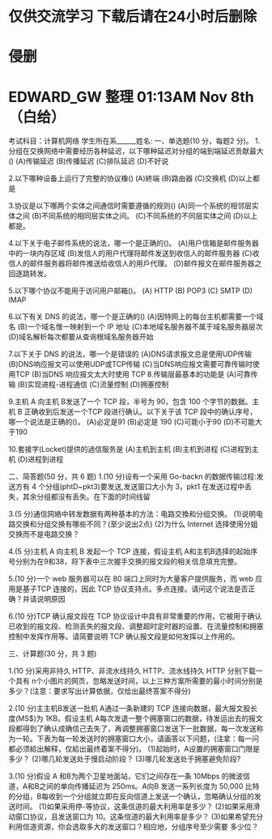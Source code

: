 # 仅供交流学习 下载后请在24小时后删除 
# 侵删 
# EDWARD_GW 整理   01:13AM Nov 8th（白给） 
考试科目：计算机网络
学生所在系______姓名:
一、单选题(10 分，每题2 分)。
1.分组在交换网络中需要经历各种延迟，以下哪种延迟对分组的端到端延迟贡献最大()
(A)传输延迟
(B)传播延迟
(C)排队延迟
(D)不好说

2.以下哪种设备上运行了完整的协议橡()
(A)終端
(B)路由器
(C)交换机
(D)以上都是

3.协议是以下哪两个实体之间通信时需要遵循的规则()
(A)同一个系统的相邻层实体之间
(B)不同系统的相同层实体之间。
(C)不同系统的不同层实体之间
(D)以上都是。

4.以下关于电子邮件系统的说法，哪一个是正确的()。
(A)用户信箱是邮件服务器中的一块内存区域
(B)发信人的用户代理将邮件发送到收信人的邮件服务器
(C)收信人的邮件服务器将邮件推送给收信人的用戶代理。
(D)邮件报文在邮件服务器之回逐跳转发。

5.以下哪个协议不能用于访问用户邮箱()。
(A) HTTP
(B) POP3
(C) SMTP
(D) IMAP

6.以下有关 DNS 的说法，哪一个是正确的()
(A)因特网上的每台主机都需要一个域名
(B)一个域名惟一映射到一个 IP 地址
(C)本地域名服务器不属于域名服务器层次
(D)域名解析每次都要从查询根域名服务器开始

7.以下关于 DNS 的说法，哪一个是错误的
(A)DNS请求报文总是使用UDP传输
(B)DNS响应报文可以使用UDP或TCP传输
(C)当DNS响应报文需要可靠传输时使用TCP
(B)当DNS 响应报文太大时使用 TCP
8.传输层最基本的功能是
(A)可靠传输
(B)实现进程-进程通信
(C)流量控制
(D)拥塞控制

9.主机 A 向主机 B发送了一个 TCP 段，半号为 90，包含 100 个字节的数据。主机 B 正确收到后发送一个TCP 段进行确认。以下关于该 TCP 段中的确认序号，哪一个说法是正确的()。
(A)必定是91
(B)必定是 190
(C)可能小于90
(D)不可能大于190

10.套接字(Locket)提供的過信服务是
(A)主机到主机
(B)主机到进程
(C)进程到主机
(D)进程到进程


二、简答题(50 分，共 6 题)
1.(10 分)设有一个采用 Go-backn 的数据传输过程:发送方有 4 个分组(phtD~pkt3)要发送,发送窗口大小为 3，pkt1 在发送过程中丢失，其余分组都没有丢失。在下面的时间线留


3.(5 分)通信网絡中转发数据有两种基本的方法：电路交換和分组交换。
(1)说明电路交换和分组交换有哪些不同？(至少说出2点)
(2)为什么 Internet 选择使用分姐交换而不是电路交换？


4.(5 分)主机 A 向主机 B 发起一个 TCP 连接，假设主机 A和主机B选择的起始序号分别为在9和38，将下表中三次握手交换的报文段的相关信息填充完整。


5.(10 分)一个 web 服务器可以在 80 端口上同时为大量客户提供服务，而 web 应用是基子TCP 连接的，因此 TCP 协议支持点。多点连接。请问这个说法是否正确？并请说明原因


6.(10 分)TCP 确认报文段在 TCP 协议设计中具有非常重要的作用，它被用于确认已收到的报文段、检测丢失的报文段、调整超时定时器的设置、在流量控制和拥塞控制中发挥作用等。请简要说明 TCP 确认报文段是如何发挥以上作用的。

三、计算题(30 分，共 3 题)

1.(10 分)采用非持久 HTTP、非流水线持久 HTTP、流水线持久 HTTP 分别下载一个具有 n个小图片的网页，忽略发送时间，以上三种方案所需要的最小时间分别是多少？(注意：要求写出计算依据，仅给出最终答案不得分)

2.(10 分)主主机B发送一批机 A通过一条新建的 TCP 连接向数据，最大报文股长度(MS$)为 1KB。假设主机 A每次发退一整个拥塞窗口的数据，待发运出去的报文段都得到了确认成确信己去失了，再调整拥塞窗口发送下一批数据，每一次发送称为一轮。下表为每一轮发送时的拥塞窗口大小，请画答以下问题，(注拿：每一问都必须給出解释，仅給出最终着案不得分)。
(1)起始时，A设置的拥塞窗口门限是多少？
(2)哪几轮发送处于慢启动阶段？
(3)哪几轮发送处于拥塞避免阶段?

3.(10 分)假设 A 和B为两个卫星地面站，它们之间存在一条 10Mbps 的微波信道，A和B之间的单向传播延迟为 250ms。A向B 发送一系列长度为 50,000 比特的分组，B每收到一个分组就立即在反向信道上发送一个确认，忽略确认分组的发送时间。
(1)如果采用停-等协议，这条信道的最大利用率是多少？
(2)如果采用滑动窗口协议，且发送窗口为 10。这条信道的最大利用率是多少？
(3)如果希望充分利用信道资源，你会选取多大的发送窗口？相应地，分组序号至少需要
多少位？



